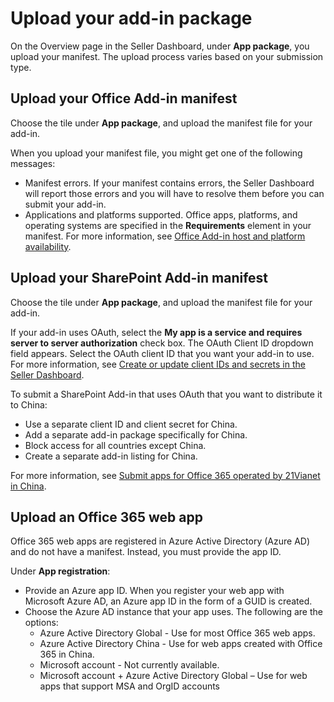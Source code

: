 # Upload your add-in package

On the Overview page in the Seller Dashboard, under **App package**, you upload your manifest. The upload process varies based on your submission type.

## Upload your Office Add-in manifest

Choose the tile under **App package**, and upload the manifest file for your add-in.

When you upload your manifest file, you might get one of the following messages:

- Manifest errors. If your manifest contains errors, the Seller Dashboard will report those errors and you will have to resolve them before you can submit your add-in.
- Applications and platforms supported. Office apps, platforms, and operating systems are specified in the **Requirements** element in your manifest. For more information, see [Office Add-in host and platform availability](https://dev.office.com/add-in-availability).

## Upload your SharePoint Add-in manifest

Choose the tile under **App package**, and upload the manifest file for your add-in.

If your add-in uses OAuth, select the **My app is a service and requires server to server authorization** check box. The OAuth Client ID dropdown field appears. Select the OAuth client ID that you want your add-in to use. For more information, see [Create or update client IDs and secrets in the Seller Dashboard](create-or-update-client-ids-and-secrets.md).

To submit a SharePoint Add-in that uses OAuth that you want to distribute it to China:

- Use a separate client ID and client secret for China.
- Add a separate add-in package specifically for China.
- Block access for all countries except China.
- Create a separate add-in listing for China.

For more information, see [Submit apps for Office 365 operated by 21Vianet in China](submit-apps-for-office-365-operated-by-21vianet-in-china.md).

## Upload an Office 365 web app

Office 365 web apps are registered in Azure Active Directory (Azure AD) and do not have a manifest. Instead, you must provide the app ID.

Under **App registration**:

- Provide an Azure app ID. When you register your web app with Microsoft Azure AD, an Azure app ID in the form of a GUID is created.
- Choose the Azure AD instance that your app uses. The following are the options: 
    - Azure Active Directory Global - Use for most Office 365 web apps.
    - Azure Active Directory China - Use for web apps created with Office 365 in China.
    - Microsoft account - Not currently available.
    - Microsoft account + Azure Active Directory Global – Use for web apps that support MSA and OrgID accounts 
